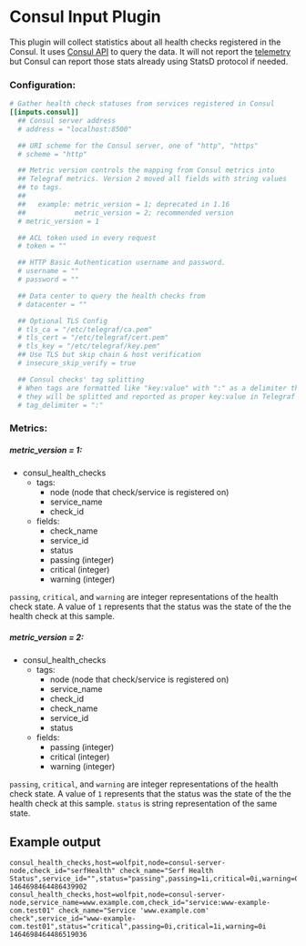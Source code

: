 # Consul Input Plugin

This plugin will collect statistics about all health checks registered in the
Consul. It uses [Consul API](https://www.consul.io/docs/agent/http/health.html#health_state)
to query the data. It will not report the
[telemetry](https://www.consul.io/docs/agent/telemetry.html) but Consul can
report those stats already using StatsD protocol if needed.

### Configuration:

```toml
# Gather health check statuses from services registered in Consul
[[inputs.consul]]
  ## Consul server address
  # address = "localhost:8500"

  ## URI scheme for the Consul server, one of "http", "https"
  # scheme = "http"

  ## Metric version controls the mapping from Consul metrics into
  ## Telegraf metrics. Version 2 moved all fields with string values
  ## to tags.
  ##
  ##   example: metric_version = 1; deprecated in 1.16
  ##            metric_version = 2; recommended version
  # metric_version = 1

  ## ACL token used in every request
  # token = ""

  ## HTTP Basic Authentication username and password.
  # username = ""
  # password = ""

  ## Data center to query the health checks from
  # datacenter = ""

  ## Optional TLS Config
  # tls_ca = "/etc/telegraf/ca.pem"
  # tls_cert = "/etc/telegraf/cert.pem"
  # tls_key = "/etc/telegraf/key.pem"
  ## Use TLS but skip chain & host verification
  # insecure_skip_verify = true

  ## Consul checks' tag splitting
  # When tags are formatted like "key:value" with ":" as a delimiter then
  # they will be splitted and reported as proper key:value in Telegraf
  # tag_delimiter = ":"
```

### Metrics:

##### metric_version = 1:
- consul_health_checks
  - tags:
  	- node (node that check/service is registered on)
  	- service_name
  	- check_id
  - fields:
    - check_name
    - service_id
    - status
    - passing (integer)
    - critical (integer)
    - warning (integer)

`passing`, `critical`, and `warning` are integer representations of the health
check state. A value of `1` represents that the status was the state of the
the health check at this sample.
##### metric_version = 2:
- consul_health_checks
  - tags:
  	- node (node that check/service is registered on)
  	- service_name
  	- check_id
  	- check_name
    - service_id
    - status
  - fields:
    - passing (integer)
    - critical (integer)
    - warning (integer)
    
`passing`, `critical`, and `warning` are integer representations of the health
check state. A value of `1` represents that the status was the state of the
the health check at this sample. `status` is string representation of the same state.

## Example output

```
consul_health_checks,host=wolfpit,node=consul-server-node,check_id="serfHealth" check_name="Serf Health Status",service_id="",status="passing",passing=1i,critical=0i,warning=0i 1464698464486439902
consul_health_checks,host=wolfpit,node=consul-server-node,service_name=www.example.com,check_id="service:www-example-com.test01" check_name="Service 'www.example.com' check",service_id="www-example-com.test01",status="critical",passing=0i,critical=1i,warning=0i 1464698464486519036
```
